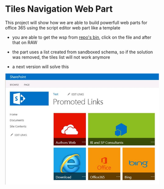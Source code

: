 Tiles Navigation Web Part
=========================

This project will show how we are able to build powerfull web parts for office 365 using the script editor web part like a template

- you are able to get the wsp from [repo's bin](TilesWebPart_VS/TilesWebPart/bin), click on the file and after that on RAW
 
- the part uses a list created from sandboxed schema, so if the solution was removed, the tiles list will not work anymore
- a next version will solve this

[![ScreenShot](PromotedLinks.JPG)](hhtp://pmOne.com)